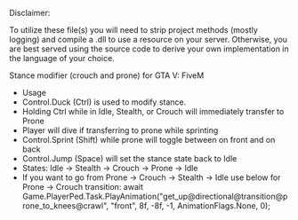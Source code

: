 Disclaimer:

To utilize these file(s) you will need to strip project methods (mostly logging) and compile a .dll to use a resource on your server.  Otherwise, you are best served using the source code to derive your own implementation in the language of your choice.

Stance modifier (crouch and prone) for GTA V: FiveM

 * Usage 
  * Control.Duck (Ctrl) is used to modify stance.  
  * Holding Ctrl while in Idle, Stealth, or Crouch will immediately transfer to Prone 
  * Player will dive if transferring to prone while sprinting
  * Control.Sprint (Shift) while prone will toggle between on front and on back
  * Control.Jump (Space) will set the stance state back to Idle
  * States: Idle -> Stealth -> Crouch -> Prone -> Idle
  * If you want to go from Prone -> Crouch -> Stealth -> Idle use below for Prone -> Crouch transition:
       await Game.PlayerPed.Task.PlayAnimation("get_up@directional@transition@prone_to_knees@crawl",
           "front", 8f, -8f, -1, AnimationFlags.None, 0);
           
